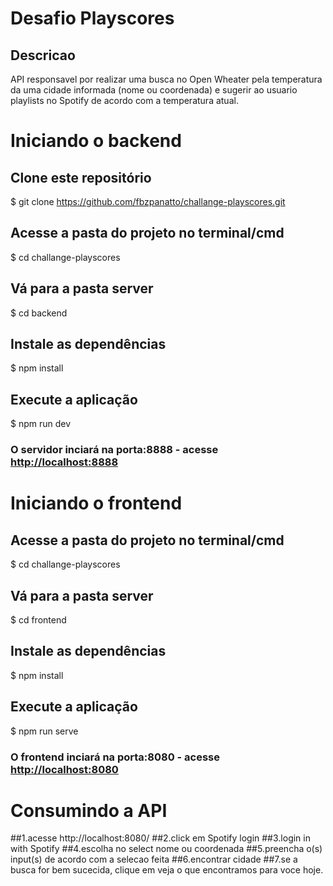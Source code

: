 # Desafio Playscores

## Descricao
API responsavel por realizar uma busca no Open Wheater pela temperatura da uma cidade informada (nome ou coordenada) e sugerir ao usuario playlists no Spotify de acordo com a temperatura atual.

# Iniciando o backend

## Clone este repositório
$ git clone <https://github.com/fbzpanatto/challange-playscores.git>

## Acesse a pasta do projeto no terminal/cmd
$ cd challange-playscores

## Vá para a pasta server
$ cd backend

## Instale as dependências
$ npm install

## Execute a aplicação
$ npm run dev

### O servidor inciará na porta:8888 - acesse <http://localhost:8888> 

# Iniciando o frontend

## Acesse a pasta do projeto no terminal/cmd
$ cd challange-playscores

## Vá para a pasta server
$ cd frontend

## Instale as dependências
$ npm install

## Execute a aplicação
$ npm run serve

### O frontend inciará na porta:8080 - acesse <http://localhost:8080> 

# Consumindo a API
##1.acesse http://localhost:8080/
##2.click em Spotify login
##3.login in with Spotify
##4.escolha no select nome ou coordenada
##5.preencha o(s) input(s) de acordo com a selecao feita
##6.encontrar cidade
##7.se a busca for bem sucecida, clique em veja o que encontramos para voce hoje.
